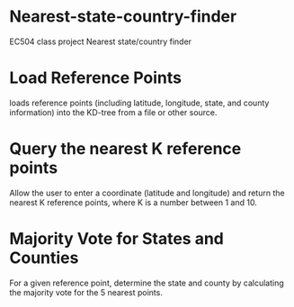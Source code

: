 # Nearest-state-country-finder
EC504 class project Nearest state/country finder

# Load Reference Points
loads reference points (including latitude, longitude, state, and county information) into the KD-tree from a file or other source.

# Query the nearest K reference points
Allow the user to enter a coordinate (latitude and longitude) and return the nearest K reference points, where K is a number between 1 and 10.

# Majority Vote for States and Counties
For a given reference point, determine the state and county by calculating the majority vote for the 5 nearest points.

